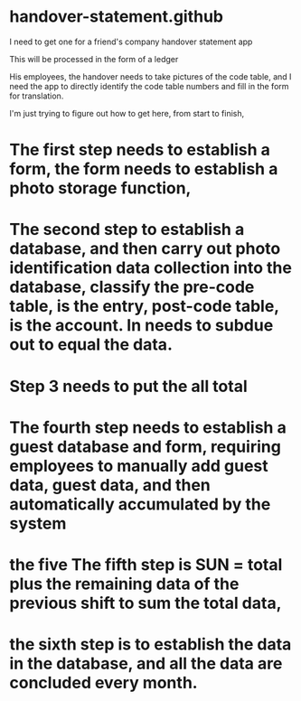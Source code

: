 # handover-statement.github

I need to get one for a friend's company handover statement app

This will be processed in the form of a ledger 

His employees, the handover needs to take pictures of the code table, and I need the app to directly identify the code table numbers and fill in the form for translation.

I'm just trying to figure out how to get here, from start to finish, 

# The first step needs to establish a form, the form needs to establish a photo storage function, 

# The second step to establish a database, and then carry out photo identification data collection into the database, classify the pre-code table, is the entry, post-code table, is the account. In needs to subdue out to equal the data.

# Step 3 needs to put the all total

# The fourth step needs to establish a guest database and form, requiring employees to manually add guest data, guest data, and then automatically accumulated by the system

# the five The fifth step is SUN = total plus the remaining data of the previous shift to sum the total data,

# the sixth step is to establish the data in the database, and all the data are concluded every month. 
